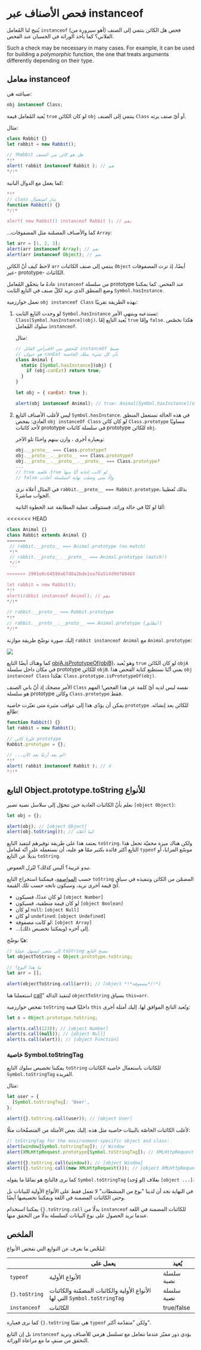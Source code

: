 # فحص الأصناف عبر instanceof

يُتيح لنا المُعامل `instanceof` (أهو سيرورة من) فحص هل الكائن ينتمي إلى الصنف الفلاني؟ كما يأخذ الوراثة في الحسبان عند الفحص.

Such a check may be necessary in many cases. For example, it can be used for building a _polymorphic_ function, the one that treats arguments differently depending on their type.

## معامل instanceof

صياغته هي:

```js
obj instanceof Class;
```

يُعيد المُعامل قيمة `true` لو كان الكائن `obj` ينتمي إلى الصنف `Class` أو أيّ صنف يرثه.

مثال:

```js run
class Rabbit {}
let rabbit = new Rabbit();

// ‫هل هو كائن من الصنف Rabbit؟
*!*
alert( rabbit instanceof Rabbit ); // نعم
*/!*
```

كما يعمل مع الدوال البانية:

```js run
*!*
// ‫بدل استعمال class
function Rabbit() {}
*/!*

alert( new Rabbit() instanceof Rabbit ); // نعم
```

...كما والأصناف المضمّنة مثل المصفوفات `Array`:

```js run
let arr = [1, 2, 3];
alert(arr instanceof Array); // نعم
alert(arr instanceof Object); // نعم
```

لاحظ كيف أنّ الكائن `arr` ينتمي إلى صنف الكائنات `Object` أيضًا، إذ ترث المصفوفات -عبر prototype- الكائناتَ.

عادةً ما يتحقّق المُعامل `instanceof` من سلسلة prototype عند الفحص. كما يمكننا وضع المنطق الذي نريد لكلّ صنف في التابِع الثابت `Symbol.hasInstance`.

تعمل خوارزمية `obj instanceof Class` بهذه الطريقة تقريبًا:

1. لو وجدت التابِع الثابت `Symbol.hasInstance` تستدعيه وينتهي الأمر: `Class[Symbol.hasInstance](obj)‎`. يُعيد التابِع إمّا `true` وإمّا `false`. هكذا نخصّص سلوك المُعامل `instanceof`.

   مثال:

   ```js run
   // ‫ضبط instanceOf للتحقق من الافتراض القائل
   // ‫بأن كل شيء يملك الخاصية canEat هو حيوان
   class Animal {
     static [Symbol.hasInstance](obj) {
       if (obj.canEat) return true;
     }
   }

   let obj = { canEat: true };

   alert(obj instanceof Animal); // true: Animal[Symbol.hasInstance](obj) is called
   ```

2. ليس لأغلب الأصناف التابِع `Symbol.hasInstance`. في هذه الحالة تستعمل المنطق العادي: يفحص `obj instanceOf Class` لو كان كائن `Class.prototype` مساويًا لأحد كائنات prototype في سلسلة كائنات prototype للكائن `obj`.

   وبعبارة أخرى ، وازن بينهم واحدًا تلو الآخر:

   ```js
   obj.__proto__ === Class.prototype?
   obj.__proto__.__proto__ === Class.prototype?
   obj.__proto__.__proto__.__proto__ === Class.prototype?
   ...
   // ‫لو كانت إجابة أيًا منها true، فتُعيد true
   // ‫وإلّا متى وصلت نهاية السلسلة أعادت false

   ```

   في المثال أعلاه نرى `rabbit.__proto__ === Rabbit.prototype`، بذلك تُعطينا الجواب مباشرةً.

   أمّا لو كنّا في حالة وراثة، فستتوقّف عملية المطابقة عند الخطوة الثانية:

<<<<<<< HEAD
   ```js run
   class Animal {}
   class Rabbit extends Animal {}
=======
    // rabbit.__proto__ === Animal.prototype (no match)
    *!*
    // rabbit.__proto__.__proto__ === Animal.prototype (match!)
    */!*
    ```
>>>>>>> 2901e0c64590a67d8a2bde1ea76a514d96f80469

   let rabbit = new Rabbit();
   *!*
   alert(rabbit instanceof Animal); // نعم
   */!*

   // rabbit.__proto__ === Rabbit.prototype
   *!*
   // rabbit.__proto__.__proto__ === Animal.prototype (تطابق!)
   */!*
   ```

إليك صورة توضّح طريقة موازنة `rabbit instanceof Animal` مع `Animal.prototype`:

![](instanceof.svg)

كما وهناك أيضًا التابِع [objA.isPrototypeOf(objB)‎](mdn:js/object/isPrototypeOf)، وهو يُعيد `true` لو كان الكائن `objA` في مكان داخل سلسلة prototype للكائن `objB`. يعني أنّنا نستطيع كتابة الفحص هذا `obj instanceof Class` هكذا: `Class.prototype.isPrototypeOf(obj)‎`.

الأمر مضحك إذ أنّ باني الصنف `Class` نفسه ليس لديه أيّ كلمة عن هذا الفحص! المهم هو سلسلة prototype وكائن `Class.prototype` فقط.

يمكن أن يؤدّي هذا إلى عواقب مثيرة متى تغيّرت خاصية `prototype` للكائن بعد إنشائه. طالع:

```js run
function Rabbit() {}
let rabbit = new Rabbit();

// غيّرنا كائن prototype
Rabbit.prototype = {};

// ...لم يعد أرنبًا بعد الآن!
*!*
alert( rabbit instanceof Rabbit ); // لا
*/!*
```

## التابع Object.prototype.toString للأنواع

نعلم بأنّ الكائنات العادية حين تتحوّل إلى سلاسل نصية تصير `[object Object]`:

```js run
let obj = {};

alert(obj); // [object Object]
alert(obj.toString()); // كما أعلاه
```

يعتمد هذا على طريقة توفيرهم لتنفيذ التابِع `toString`. ولكن هناك ميزة مخفيّة تجعل هذا التابِع أكثر فائدة بكثير ممّا هو عليه، أن نستعمله على أنّه مُعامل `typeof` موسّع المزايا، أو بديلًا عن التابِع `toString`.

تبدو غريبة؟ أليس كذلك؟ لنُزل الغموض.

حسب [المواصفة](https://tc39.github.io/ecma262/#sec-object.prototype.tostring)، فيمكننا استخراج التابِع `toString` المضمّن من الكائن وتنفيذه في سياق أيّ قيمة أخرى نريد، وسيكون ناتجه حسب تلك القيمة.

- لو كان عددًا، فسيكون `[object Number]`
- لو كان قيمة منطقية، فسيكون `[object Boolean]`
- لو كان `null`: ‏`[object Null]`
- لو كان `undefined`: ‏`[object Undefined]`
- لو كانت مصفوفة: `[object Array]`
- ...إلى آخره (ويمكننا تخصيص ذلك).

هيًا نوضّح:

```js run
// ننسخ التابِع‫ toString إلى متغير ليسهل عملنا
let objectToString = Object.prototype.toString;

// ما هذا النوع؟
let arr = [];

alert(objectToString.call(arr)); // [object *!*مصفوفة*/!*]
```

استعملنا هنا [call](mdn:js/function/call)“ لتنفيذ الدالة `objectToString` بسياق `this=arr`.

تفحص خوارزمية `toString` داخليًا قيمة `this` وتُعيد الناتج الموافق لها. إليك أمثلة أخرى:

```js run
let s = Object.prototype.toString;

alert(s.call(123)); // [object Number]
alert(s.call(null)); // [object Null]
alert(s.call(alert)); // [object Function]
```

### خاصية Symbol.toStringTag

يمكننا تخصيص سلوك التابِع `toString` للكائنات باستعمال خاصية الكائنات `Symbol.toStringTag` الفريدة.

مثال:

```js run
let user = {
  [Symbol.toStringTag]: 'User',
};

alert({}.toString.call(user)); // [object User]
```

لأغلب الكائنات الخاصّة بالبيئات خاصية مثل هذه. إليك بعض الأمثلة من المتصفّحات مثلًا:

```js run
// toStringTag for the environment-specific object and class:
alert(window[Symbol.toStringTag]); // Window
alert(XMLHttpRequest.prototype[Symbol.toStringTag]); // XMLHttpRequest

alert({}.toString.call(window)); // [object Window]
alert({}.toString.call(new XMLHttpRequest())); // [object XMLHttpRequest]
```

كما نرى فالناتج هو تمامًا ما يقوله `Symbol.toStringTag` (لو وُجد) بغلاف `[object ...‎]`.

في النهاية نجد أن لدينا "نوع من المنشطات" لا تعمل فقط على الأنواع الأولية للبيانات بل وحتى الكائنات المضمنة في اللغة ويمكننا تخصيصها أيضًا.

يمكننا استخدام `‎{}.toString.call` بدلًا من `instanceof` للكائنات المضمنة في اللغة عندما نريد الحصول على نوع البيانات كسلسلة بدلًا من التحقق منها.

## الملخص

لنلخّص ما نعرف عن التوابِع التي تفحص الأنواع:

|               | يعمل على                                                                   | يُعيد      |
| ------------- | -------------------------------------------------------------------------- | ---------- |
| `typeof`      | الأنواع الأولية                                                            | سلسلة نصية |
| `{}.toString` | الأنواع الأولية والكائنات المضمّنة والكائنات التي لها `Symbol.toStringTag` | سلسلة نصية |
| `instanceof`  | الكائنات                                                                   | true/false |

كما نرى فعبارة `‎{}.toString` هي تقنيًا `typeof` ولكن ”متقدّمة أكثر“.

بل إن التابع `instanceof` يؤدي دور مميّز عندما نتعامل مع تسلسل هرمي للأصناف ونريد التحقق من صنفٍ ما مع مراعاة الوراثة.
